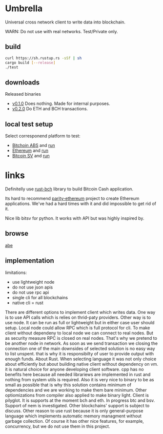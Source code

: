 # Umbrella

Universal cross network client to write data into blockchain.

WARN: Do not use with real networks. Test/Private only.

## build

```sh
curl https://sh.rustup.rs -sSf | sh
cargo build [--release]
./test
```

## downloads

Released binaries

* [v0.1.0](https://github.com/flyingw/umbrella/releases/tag/v0.1.0) Does nothing. Made for internal purposes.
* [v0.2.0](https://github.com/flyingw/umbrella/releases/tag/v0.2.0) Do ETH and BCH transactions.

## local test setup

Select corresponend platform to test:

* [Bitchoin ABS](doc/bch/test-setup.md) and [run](./test.sh)
* [Ethereum](doc/eth/test-setup.md)     and [run](./testht.sh)
* [Bitcoin SV](doc/bsv/test-setup.md)   and [run](./test_bsv.sh)

# links

Definitelly use [rust-bch](https://github.com/brentongunning/rust-bch) library to build Bitcoin Cash application.

Its hard to recommend [parity-ethereum](https://github.com/paritytech/parity-ethereum) project to create Ethereum applications.
We've had a hard times with it and did impossible to get rid of it.

Nice lib bitsv for python. It works with API but was highly inspired by.

## browse

[abe](https://github.com/marioschlipf/bitcoin-abe)

## implementation

limitations:
- use lightweight node
- do not use json apis
- do not use rpc api
- single cli for all blockchains
- native cli = rust

There are different options to implement client which writes data.
One way is to use API calls which is relies on thrid-paty providers.
Other way is to use node. It can be run as full or lightweight but in either
case user should setup. Local node could allow RPC which is full protocol for cli.
To make client without dependeny to local node we can connect to real nodes.
But as security measure RPC is closed on real nodes. That's why we pretend to be another
node in network. As soon as we send transaction we closing the connection
one of the main downsides of selected solution is no easy way to list unspent.
that is why it is responsibilty of user to provide output with enough funds.
About Rust. When selecting language it was not only choice about efficiently
but about building native client without dependency on vm. it is natural choice
for anyone developing client software. cpp has no benefits here because all
needed librariews are implemented in rust and nothing from system utils is required.
Also it is very nice to binary to be as small as possible that is why this solution
contains minimum of dependencies and we are working to make them bare minimum.
Other optiomizations from compiler also applied to make binary light.
Client is pilyglot. It is supports at the moment bch and eth. In progress btc and bsv.
Support of nem is investigated. Other blockchains' support is subject to discuss.
Other reason to use rust because it is only general-purpose language which 
implements automatic memory managment without garbage collection. Of course it 
has other nice features, for example, concurrency, but we do not use them in this
project.